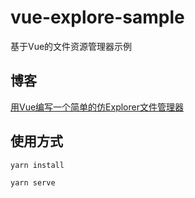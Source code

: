 # vue-explore-sample

基于Vue的文件资源管理器示例

## 博客

[用Vue编写一个简单的仿Explorer文件管理器](https://blog.csdn.net/jevonsflash/article/details/123430251)

## 使用方式
```
yarn install
```
```
yarn serve
```

